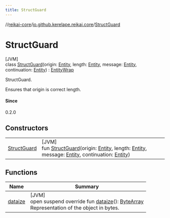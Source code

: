 ```yaml
---
title: StructGuard
---
```

//[reikai-core](../../../index.html)/[io.github.kerelape.reikai.core](../index.html)/[StructGuard](index.html)



# StructGuard



[JVM]\
class [StructGuard](index.html)(origin: [Entity](../-entity/index.html), length: [Entity](../-entity/index.html), message: [Entity](../-entity/index.html), continuation: [Entity](../-entity/index.html)) : [EntityWrap](../-entity-wrap/index.html)

StructGuard.



Ensures that origin is correct length.



#### Since



0.2.0



## Constructors


| | |
|---|---|
| [StructGuard](-struct-guard.html) | [JVM]<br>fun [StructGuard](-struct-guard.html)(origin: [Entity](../-entity/index.html), length: [Entity](../-entity/index.html), message: [Entity](../-entity/index.html), continuation: [Entity](../-entity/index.html)) |


## Functions


| Name | Summary |
|---|---|
| [dataize](../-entity/dataize.html) | [JVM]<br>open suspend override fun [dataize](../-entity/dataize.html)(): [ByteArray](https://kotlinlang.org/api/latest/jvm/stdlib/kotlin/-byte-array/index.html)<br>Representation of the object in bytes. |

